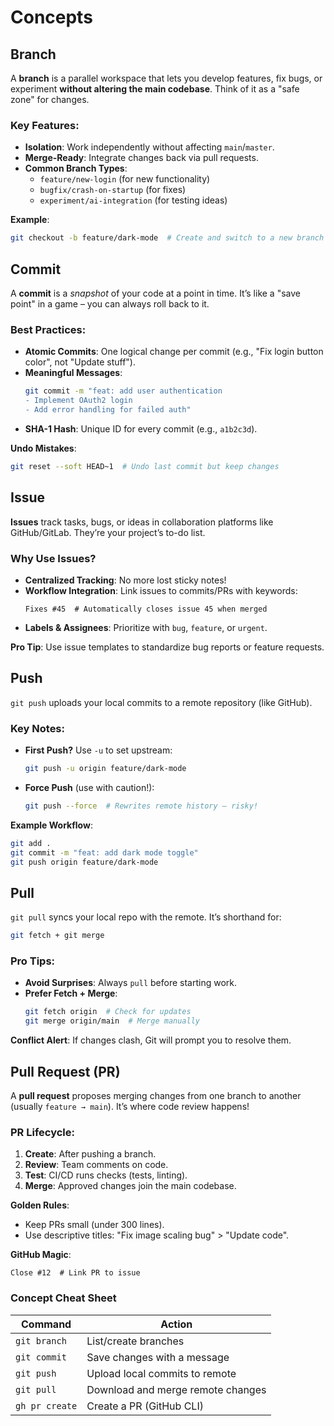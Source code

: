 # Concepts  

## Branch
A **branch** is a parallel workspace that lets you develop features, fix bugs, or experiment **without altering the main codebase**. Think of it as a "safe zone" for changes.  

### Key Features:  
- **Isolation**: Work independently without affecting `main`/`master`.  
- **Merge-Ready**: Integrate changes back via pull requests.  
- **Common Branch Types**:  
  - `feature/new-login` (for new functionality)  
  - `bugfix/crash-on-startup` (for fixes)  
  - `experiment/ai-integration` (for testing ideas)  

**Example**:  
```bash  
git checkout -b feature/dark-mode  # Create and switch to a new branch  
```  

## Commit
A **commit** is a *snapshot* of your code at a point in time. It’s like a "save point" in a game – you can always roll back to it.  

### Best Practices:  
- **Atomic Commits**: One logical change per commit (e.g., "Fix login button color", not "Update stuff").  
- **Meaningful Messages**:  
  ```bash  
  git commit -m "feat: add user authentication  
  - Implement OAuth2 login  
  - Add error handling for failed auth"  
  ```  
- **SHA-1 Hash**: Unique ID for every commit (e.g., `a1b2c3d`).  

**Undo Mistakes**:  
```bash  
git reset --soft HEAD~1  # Undo last commit but keep changes  
```  

## Issue
**Issues** track tasks, bugs, or ideas in collaboration platforms like GitHub/GitLab. They’re your project’s to-do list.  

### Why Use Issues?  
- **Centralized Tracking**: No more lost sticky notes!  
- **Workflow Integration**: Link issues to commits/PRs with keywords:  
  ```  
  Fixes #45  # Automatically closes issue 45 when merged  
  ```  
- **Labels & Assignees**: Prioritize with `bug`, `feature`, or `urgent`.  

**Pro Tip**: Use issue templates to standardize bug reports or feature requests.  

## Push
`git push` uploads your local commits to a remote repository (like GitHub).  

### Key Notes:  
- **First Push?** Use `-u` to set upstream:  
  ```bash  
  git push -u origin feature/dark-mode  
  ```  
- **Force Push** (use with caution!):  
  ```bash  
  git push --force  # Rewrites remote history – risky!  
  ```  

**Example Workflow**:  
```bash  
git add .  
git commit -m "feat: add dark mode toggle"  
git push origin feature/dark-mode  
```  

## Pull
`git pull` syncs your local repo with the remote. It’s shorthand for:  
```bash  
git fetch + git merge  
```  

### Pro Tips:  
- **Avoid Surprises**: Always `pull` before starting work.  
- **Prefer Fetch + Merge**:  
  ```bash  
  git fetch origin  # Check for updates  
  git merge origin/main  # Merge manually  
  ```  

**Conflict Alert**: If changes clash, Git will prompt you to resolve them.  

## Pull Request (PR)
A **pull request** proposes merging changes from one branch to another (usually `feature → main`). It’s where code review happens!  

### PR Lifecycle:  
1. **Create**: After pushing a branch.  
2. **Review**: Team comments on code.  
3. **Test**: CI/CD runs checks (tests, linting).  
4. **Merge**: Approved changes join the main codebase.  

**Golden Rules**:  
- Keep PRs small (under 300 lines).  
- Use descriptive titles: "Fix image scaling bug" > "Update code".  

**GitHub Magic**:  
```  
Close #12  # Link PR to issue  
```  

### Concept Cheat Sheet
| Command          | Action                                  |  
|------------------|-----------------------------------------|  
| `git branch`     | List/create branches                    |  
| `git commit`     | Save changes with a message             |  
| `git push`       | Upload local commits to remote          |  
| `git pull`       | Download and merge remote changes       |  
| `gh pr create`   | Create a PR (GitHub CLI)                |  
